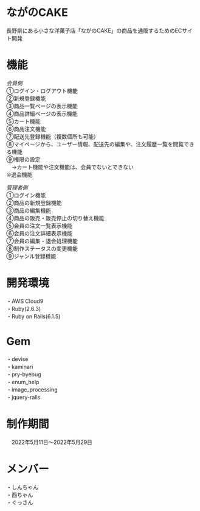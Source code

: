 # ながのCAKE  
長野県にある小さな洋菓子店「ながのCAKE」の商品を通販するためのECサイト開発  
  
# 機能  
_会員側_   
   ①ログイン・ログアウト機能  
   ②新規登録機能  
   ③商品一覧ページの表示機能  
   ④商品詳細ページの表示機能  
   ⑤カート機能  
   ⑥商品注文機能  
   ⑦配送先登録機能（複数個所も可能）  
   ⑧マイページから、ユーザー情報、配送先の編集や、注文履歴一覧を閲覧できる機能  
   ⑨権限の設定  
   　→カート機能や注文機能は、会員でないとできない  
   ⑩退会機能  
  
_管理者側_  
   ①ログイン機能  
   ②商品の新規登録機能  
   ③商品の編集機能  
   ④商品の販売・販売停止の切り替え機能  
   ⑤会員の注文一覧表示機能  
   ⑥会員の注文詳細表示機能  
   ⑦会員の編集・退会処理機能  
   ⑧制作ステータスの変更機能  
   ⑨ジャンル登録機能  
     
# 開発環境  
 ・AWS Cloud9  
 ・Ruby(2.6.3)  
 ・Ruby on Rails(6.1.5)  
  
# Gem  
 ・devise  
 ・kaminari  
 ・pry-byebug  
 ・enum_help  
 ・image_processing   
 ・jquery-rails  
  
# 制作期間  
　2022年5月11日～2022年5月29日  
   
# メンバー  
 ・しんちゃん  
 ・西ちゃん  
 ・ぐっさん  
